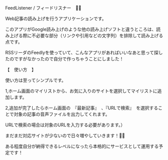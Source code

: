 FeedListener / フィードリスナー　📱📶

Web記事の読み上げを行うアプリケーションです。

このアプリがGoogle読み上げのような他の読み上げソフトと違うところは、読み上げる際に不必要な部分（リンクや引用などの文字列）を排除して読み上げる点です。

RSSリーダのFeedlyを使っていて、こんなアプリがあればいいなあと思って探したのですがなかったので自分で作っちゃうことにしました！


【　使い方　】

使い方は至ってシンプルです。

1,ホーム画面のマイリストから、お気に入りのサイトを選択してマイリストに追加します。

2,追加が完了したらホーム画面の　『最新記事』　、『URLで検索』　を選択することで対象の記事の音声ファイルを出力してくれます。

URLで検索の場合は対象のURLを入力する必要があります。）


まだまだ対応サイトが少ないので日々増やしていきます！💪💪

ある程度自分が納得できるレベルになったら本格的にサービスとして運用する予定です！
